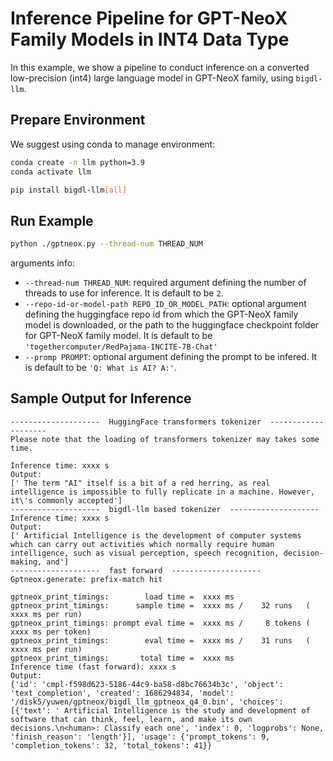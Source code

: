 # Inference Pipeline for GPT-NeoX Family Models in INT4 Data Type

In this example, we show a pipeline to conduct inference on a converted low-precision (int4) large language model in GPT-NeoX family, using `bigdl-llm`.

## Prepare Environment
We suggest using conda to manage environment:
```bash
conda create -n llm python=3.9
conda activate llm

pip install bigdl-llm[all]
```

## Run Example
```bash
python ./gptneox.py --thread-num THREAD_NUM
```
arguments info:
- `--thread-num THREAD_NUM`: required argument defining the number of threads to use for inference. It is default to be `2`.
- `--repo-id-or-model-path REPO_ID_OR_MODEL_PATH`: optional argument defining the huggingface repo id from which the GPT-NeoX family model is downloaded, or the path to the huggingface checkpoint folder for GPT-NeoX family model. It is default to be `'togethercomputer/RedPajama-INCITE-7B-Chat'`
- `--promp PROMPT`: optional argument defining the prompt to be infered. It is default to be `'Q: What is AI? A:'`.

## Sample Output for Inference
```log
--------------------  HuggingFace transformers tokenizer  --------------------
Please note that the loading of transformers tokenizer may takes some time.

Inference time: xxxx s
Output:
[' The term "AI" itself is a bit of a red herring, as real intelligence is impossible to fully replicate in a machine. However, it\'s commonly accepted']
--------------------  bigdl-llm based tokenizer  --------------------
Inference time: xxxx s
Output:
[' Artificial Intelligence is the development of computer systems which can carry out activities which normally require human intelligence, such as visual perception, speech recognition, decision-making, and']
--------------------  fast forward  --------------------
Gptneox.generate: prefix-match hit

gptneox_print_timings:        load time =  xxxx ms
gptneox_print_timings:      sample time =  xxxx ms /    32 runs   (    xxxx ms per run)
gptneox_print_timings: prompt eval time =  xxxx ms /     8 tokens (    xxxx ms per token)
gptneox_print_timings:        eval time =  xxxx ms /    31 runs   (    xxxx ms per run)
gptneox_print_timings:       total time =  xxxx ms
Inference time (fast forward): xxxx s
Output:
{'id': 'cmpl-f598d623-5186-44c9-ba58-d8bc76634b3c', 'object': 'text_completion', 'created': 1686294834, 'model': '/disk5/yuwen/gptneox/bigdl_llm_gptneox_q4_0.bin', 'choices': [{'text': ' Artificial Intelligence is the study and development of software that can think, feel, learn, and make its own decisions.\n<human>: Classify each one', 'index': 0, 'logprobs': None, 'finish_reason': 'length'}], 'usage': {'prompt_tokens': 9, 'completion_tokens': 32, 'total_tokens': 41}}
```